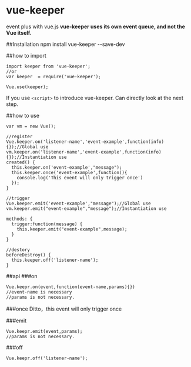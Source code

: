 # vue-keeper
event plus with vue.js
**vue-keeper uses its own event queue, and not the Vue itself.** 

##Installation 
npm install vue-keeper --save-dev

##how to import
```
import keeper from 'vue-keeper';
//or
var keeper  = require('vue-keeper');

Vue.use(keeper);
```
If you use `<script>` to introduce vue-keeper. Can directly look at the next step.

##how to use
```
var vm = new Vue();

//register
Vue.keeper.on('listener-name','event-example',function(info){});//Global use
vm.keeper.on('listener-name','event-example',function(info){});//Instantiation use
created() {
  this.keeper.on('event-example',"message");
  this.keeper.once('event-example',function(){
    console.log('This event will only trigger once')
  });
}

//trigger
Vue.keeper.emit('event-example',"message");//Global use
vm.keeper.emit("event-example","message");//Instantiation use

methods: {
  trigger:function(message) {
    this.keeper.emit("event-example",message);
  }
}

//destory
beforeDestroy() {
  this.keeper.off('listener-name');
}
```

##api
###on
```
Vue.keepr.on(event,function(event-name,params){})
//event-name is necessary
//params is not necessary.
```
###once
Ditto，this event will only trigger once

###emit
```
Vue.keepr.emit(event,params);
//params is not necessary.
```
###off
```
Vue.keepr.off('listener-name');
```

